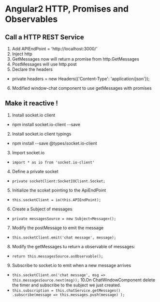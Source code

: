 # Angular2 HTTP, Promises and Observables

## Call a HTTP REST Service

1. Add APIEndPoint =  'http://localhost:3000/'
2. Inject http
3. GetMessages now will return a promise from http.GetMessages
4. PostMessages will use http.post 
5. Declare the headers 
  * private headers = new Headers({'Content-Type': 'application/json'});
6.  Modified window-chat component to use getMessages with promises


## Make it reactive !

1. Install socket.io client
  * npm install socket.io-client --save
2. Install socket.io client typings
  * npm install --save @types/socket.io-client
3. Import socket.io 
  * `import * as io from 'socket.io-client'`
4. Define a private socket
  * `private socketClient:SocketIOClient.Socket;`
5. Initialize the scoket pointing to the ApiEndPoint
  * `this.socketClient = io(this.APIEndPoint);`
6. Create a Subject of messages
  * `private messagesSource = new Subject<Message>();`
7. Modify the postMessage to emit the message 
  * `this.socketClient.emit('chat message', message);`
8. Modify the getMessages tu return a observable of messages:
  * `return this.messagesSource.asObservable();`
9. Subscribe to socket.io to emit when a new message arrives
  *  `this.socketClient.on('chat message', msg => this.messagesSource.next(msg));`
10.On ChatWindowComponent delete the timer and subscribe to the subject we just created.
  * `this.subscription = this.chatService.getMessages()
            .subscribe(message =>
                this.messages.push(message)
            );`


